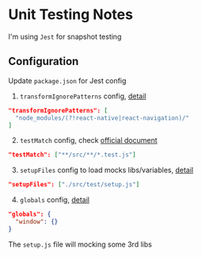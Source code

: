 # Unit Testing Notes

I'm using `Jest` for snapshot testing

## Configuration

Update `package.json` for Jest config

1. `transformIgnorePatterns` config,
   [detail](https://gitlab.asoft-python.com/g-huynguyenvan/react-training/issues/4)

```json
"transformIgnorePatterns": [
  "node_modules/(?!react-native|react-navigation)/"
]
```

2. `testMatch` config, check
   [official document](https://facebook.github.io/jest/docs/en/configuration.html#testmatch-array-string)

```json
"testMatch": ["**/src/**/*.test.js"]
```

3. `setupFiles` config to load mocks libs/variables,
   [detail](https://gitlab.asoft-python.com/g-huynguyenvan/react-training/issues/5)

```json
"setupFiles": ["./src/test/setup.js"]
```

4. `globals` config,
   [detail](https://gitlab.asoft-python.com/g-huynguyenvan/react-training/issues/6)

```json
"globals": {
  "window": {}
}
```

The `setup.js` file will mocking some 3rd libs
